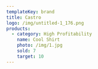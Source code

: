 ```yaml
---
templateKey: brand
title: Castro
logo: /img/untitled-1_176.png
products:
  - category: High Profitability
    name: Cool Shirt
    photo: /img/1.jpg
    sold: 7
    target: 10
---
```

